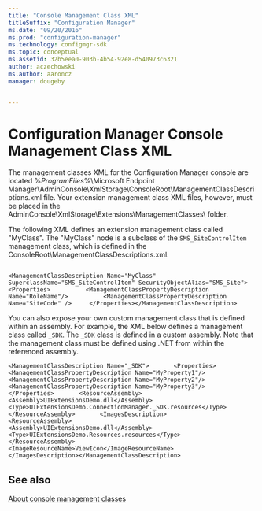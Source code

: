 ```yaml
---
title: "Console Management Class XML"
titleSuffix: "Configuration Manager"
ms.date: "09/20/2016"
ms.prod: "configuration-manager"
ms.technology: configmgr-sdk
ms.topic: conceptual
ms.assetid: 32b5eea0-903b-4b54-92e8-d540973c6321
author: aczechowski
ms.author: aaroncz
manager: dougeby


---
```

# Configuration Manager Console Management Class XML
The management classes XML for the Configuration Manager console are located %*ProgramFiles*%\Microsoft Endpoint Manager\AdminConsole\XmlStorage\ConsoleRoot\ManagementClassDescriptions.xml file. Your extension management class XML files, however, must be placed in the AdminConsole\XmlStorage\Extensions\ManagementClasses\ folder.  

 The following XML defines an extension management class called "MyClass". The "MyClass" node is a subclass of the `SMS_SiteControlItem` management class, which is defined in the ConsoleRoot\ManagementClassDescriptions.xml.  

```  

<ManagementClassDescription Name="MyClass" SuperclassName="SMS_SiteControlItem" SecurityObjectAlias="SMS_Site"> <Properties>          <ManagementClassPropertyDescription Name="RoleName"/>          <ManagementClassPropertyDescription Name="SiteCode" />     </Properties></ManagementClassDescription>  
```  

 You can also expose your own custom management class that is defined within an assembly. For example, the XML below defines a management class called `_SDK`. The `_SDK` class is defined in a custom assembly. Note that the management class must be defined using .NET from within the referenced assembly.  

```  
<ManagementClassDescription Name="_SDK">       <Properties>          <ManagementClassPropertyDescription Name="MyProperty1"/>         <ManagementClassPropertyDescription Name="MyProperty2"/>           <ManagementClassPropertyDescription Name="MyProperty3"/>      </Properties>       <ResourceAssembly>         <Assembly>UIExtensionsDemo.dll</Assembly>    <Type>UIExtensionsDemo.ConnectionManager._SDK.resources</Type>       </ResourceAssembly>       <ImagesDescription>          <ResourceAssembly>             <Assembly>UIExtensionsDemo.dll</Assembly>        <Type>UIExtensionsDemo.Resources.resources</Type>   </ResourceAssembly>         <ImageResourceName>ViewIcon</ImageResourceName>      </ImagesDescription></ManagementClassDescription>  
```  

## See also

[About console management classes](about-configuration-manager-console-management-classes.md)